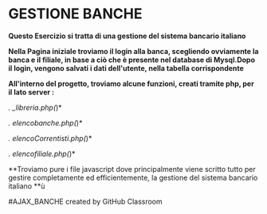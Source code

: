 # GESTIONE BANCHE
**Questo Esercizio si tratta di una gestione del sistema bancario italiano**

**Nella Pagina iniziale troviamo il login alla banca, scegliendo ovviamente la banca e il filiale, in base a ciò che è presente nel database di Mysql.Dopo il login, vengono salvati i dati dell'utente, nella tabella corrispondente**

**All'interno del progetto, troviamo alcune funzioni, creati tramite php, per il lato server :**

*. _libreria.php(*)*

*. elencobanche.php(*)*

*. elencoCorrentisti.php(*)*

*. elencofiliale.php(*)*
 
 **Troviamo pure i file javascript dove principalmente viene scritto tutto per gestire completamente ed efficientemente, la gestione del sistema bancario italiano **ù
 
#AJAX_BANCHE created by GitHub Classroom
